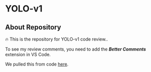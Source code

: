 # YOLO-v1

## About Repository

🔥 This is the repository for YOLO-v1 code review..

To see my review comments, you need to add the ***Better Comments*** extension in VS Code.

We pulled this from code [here](https://github.com/aladdinpersson/Machine-Learning-Collection).
